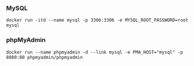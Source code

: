 ### MySQL
```
docker run -itd --name mysql -p 3306:3306 -e MYSQL_ROOT_PASSWORD=root mysql
```
### phpMyAdmin
```
docker run --name phpmyadmin -d --link mysql -e PMA_HOST="mysql" -p 8080:80 phpmyadmin/phpmyadmin
```
